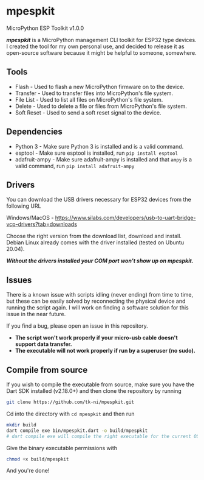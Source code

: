 # mpespkit
MicroPython ESP Toolkit v1.0.0

***mpespkit*** is a MicroPython management CLI toolkit for ESP32 type devices. I created the tool for my own personal use, and decided to release it as open-source software because it might be helpful to someone, somewhere.

## Tools 

- Flash - Used to flash a new MicroPython firmware on to the device.
- Transfer - Used to transfer files into MicroPython's file system.
- File List - Used to list all files on MicroPython's file system.
- Delete - Used to delete a file or files from MicroPython's file system.
- Soft Reset - Used to send a soft reset signal to the device.

## Dependencies
- Python 3 - Make sure Python 3 is installed and is a valid command.
- esptool - Make sure esptool is installed, run `pip install esptool`
- adafruit-ampy - Make sure adafruit-ampy is installed and that `ampy` is a valid command, run `pip install adafruit-ampy`


## Drivers
You can download the USB drivers necessary for ESP32 devices from the following URL

Windows/MacOS - https://www.silabs.com/developers/usb-to-uart-bridge-vcp-drivers?tab=downloads

Choose the right version from the download list, download and install. Debian Linux already comes with the driver installed (tested on Ubuntu 20.04).

***Without the drivers installed your COM port won't show up on mpespkit.***

## Issues
There is a known issue with scripts idling (never ending) from time to time, but these can be easily solved by reconnecting the physical device and running the script again. I will work on finding a software solution for this issue in the near future.

If you find a bug, please open an issue in this repository.

 - **The script won't work properly if your micro-usb cable doesn't support data transfer.**
 - **The executable will not work properly if run by a superuser (no sudo).**

## Compile from source

If you wish to compile the executable from source, make sure you have the Dart SDK installed (v2.18.0+) and then clone the repository by running

```bash
git clone https://github.com/tk-ni/mpespkit.git
```

Cd into the directory with `cd mpespkit` and then run
```bash
mkdir build
dart compile exe bin/mpespkit.dart -o build/mpespkit
# dart compile exe will compile the right executable for the current OS
```
Give the binary executable permissions with 
```bash
chmod +x build/mpespkit
```

And you're done!
